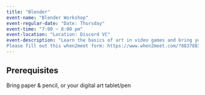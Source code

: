 ```yaml
---
title: "Blender"
event-name: "Blender Workshop"
event-regular-date: "Date: Thursday"
event-time: "7:00 ~ 8:00 pm"
event-location: "Location: Discord VC"
event-description: "Learn the basics of art in video games and bring your ideas to life in this workshop! For this workshop, we first go over a certain topic in art design and creation, and then teach how to implement such topics to your art. You can bring paper & pencil, or your own art software to join us for practicing forms and getting useful tips on how to improve your art. Although this caters to game art design, this is great for people who want to improve their art skills and expand their field of knowledge.<br>
Please fill out this when2meet form: https://www.when2meet.com/?8837883-XhSKs"
---
```


## Prerequisites
Bring paper & pencil, or your digital art tablet/pen